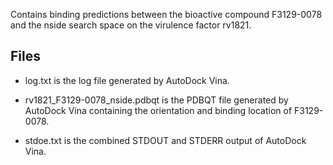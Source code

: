 Contains binding predictions between the bioactive compound F3129-0078 and the nside search space on the virulence factor rv1821.

## Files

- log.txt is the log file generated by AutoDock Vina.

- rv1821_F3129-0078_nside.pdbqt is the PDBQT file generated by AutoDock Vina containing the orientation and binding location of F3129-0078.

- stdoe.txt is the combined STDOUT and STDERR output of AutoDock Vina.

